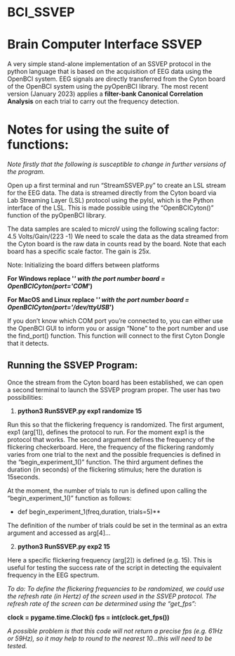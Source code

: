 # BCI_SSVEP
# Brain Computer Interface SSVEP

A very simple stand-alone implementation of an SSVEP protocol in the python language that is based on the acquisition of EEG data using the OpenBCI system. 
EEG signals are directly transferred from the Cyton board of the OpenBCI system using the pyOpenBCI library. 
The most recent version (January 2023) applies a **filter-bank Canonical Correlation Analysis** on each trial to carry out the frequency detection. 

# Notes for using the suite of functions:

*Note firstly that the following is susceptible to change in further versions of the program.*

Open up a first terminal and run “StreamSSVEP.py” to create an LSL stream for the EEG data. 
The data is streamed directly from the Cyton board via Lab Streaming Layer (LSL) protocol using the pylsl, which is the Python interface of the LSL. This is made possible using the “OpenBCICyton()” function of the pyOpenBCI library. 

The data samples are scaled to microV using the following scaling factor:  4.5 Volts/Gain/(223 -1)
We need to scale the data as the data streamed from the Cyton board is the raw data in counts read by the board. 
Note that each board has a specific scale factor. The gain is 25x.

Note: Initializing the board differs between platforms

**For Windows replace '*' with the port number
board = OpenBCICyton(port='COM*')**

**For MacOS and Linux replace '*' with the port number
board = OpenBCICyton(port='/dev/ttyUSB*')**

If you don’t know which COM port you’re connected to, you can either use the OpenBCI GUI to inform you or assign “None” to the port number 
and use the find_port() function. This function will connect to the first Cyton Dongle that it detects. 

## Running the SSVEP Program:

Once the stream from the Cyton board has been established, we can open a second terminal to launch the SSVEP program proper.
The user has two possibilities:

1.  **python3 RunSSVEP.py exp1 randomize 15** 

Run this so that the flickering frequency is randomized. 
The first argument, exp1 (arg[1]), defines the protocol to run. For the moment exp1 is the protocol that works.
The second argument defines the frequency of the flickering checkerboard. Here, the frequency of the flickering randomly varies from one trial to the next and the possible frequencies is defined in the “begin_experiment_1()” function. 
The third argument defines the duration (in seconds) of the flickering stimulus; here the duration is 15seconds. 

At the moment, the number of trials to run is defined upon calling the “begin_experiment_1()” function as follows:

- def begin_experiment_1(freq,duration, trials=5)**

The definition of the number of trials could be set in the terminal as an extra argument and accessed as arg[4]…

2. **python3 RunSSVEP.py exp2 15**

Here a specific flickering frequency (arg[2]) is defined (e.g. 15). 
This is useful for testing the success rate of the script in detecting the equivalent frequency in the EEG spectrum. 


*To do: To define the flickering frequencies to be randomized, we could use the refresh rate (in Hertz) of the screen used in the SSVEP protocol.* 
*The refresh rate of the screen can be determined using the “get_fps”:*

**clock = pygame.time.Clock()
fps = int(clock.get_fps())**

*A possible problem is that this code will not return a precise fps (e.g. 61Hz or 59Hz), so it may help to round to the nearest 10…this will need to be tested.* 













